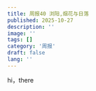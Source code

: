 ```yaml
---
title: 周报40 浏阳,烟花与日落
published: 2025-10-27
description: ''
image: ''
tags: []
category: '周报'
draft: false 
lang: ''
---
```


hi，there
